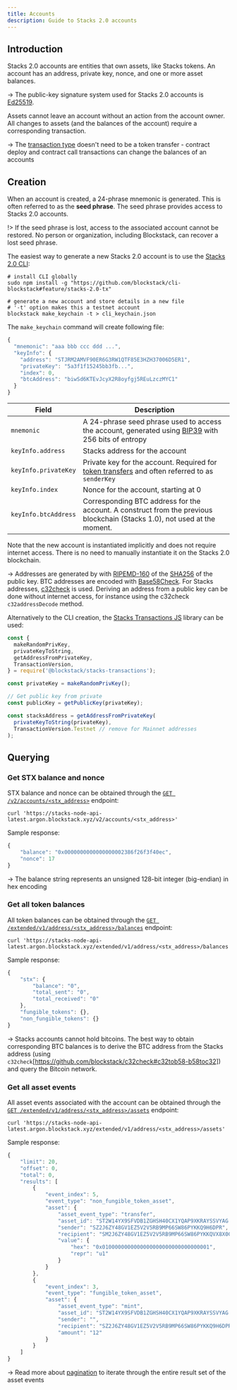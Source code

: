 ```yaml
---
title: Accounts
description: Guide to Stacks 2.0 accounts
---
```


## Introduction

Stacks 2.0 accounts are entities that own assets, like Stacks tokens. An account has an address, private key, nonce, and one or more asset balances.

-> The public-key signature system used for Stacks 2.0 accounts is [Ed25519](https://ed25519.cr.yp.to/).

Assets cannot leave an account without an action from the account owner. All changes to assets (and the balances of the account) require a corresponding transaction.

-> The [transaction type](/stacks-blockchain/transactions#types) doesn't need to be a token transfer - contract deploy and contract call transactions can change the balances of an accounts

## Creation

When an account is created, a 24-phrase mnemonic is generated. This is often referred to as the **seed phrase**. The seed phrase provides access to Stacks 2.0 accounts.

!> If the seed phrase is lost, access to the associated account cannot be restored. No person or organization, including Blockstack, can recover a lost seed phrase.

The easiest way to generate a new Stacks 2.0 account is to use the [Stacks 2.0 CLI](https://github.com/blockstack/cli-blockstack/tree/feature/stacks-2.0-tx):

```shell
# install CLI globally
sudo npm install -g "https://github.com/blockstack/cli-blockstack#feature/stacks-2.0-tx"

# generate a new account and store details in a new file
# '-t' option makes this a testnet account
blockstack make_keychain -t > cli_keychain.json
```

The `make_keychain` command will create following file:

```js
{
  "mnemonic": "aaa bbb ccc ddd ...",
  "keyInfo": {
    "address": "STJRM2AMVF90ER6G3RW1QTF85E3HZH37006D5ER1",
    "privateKey": "5a3f1f15245bb3fb...",
    "index": 0,
    "btcAddress": "biwSd6KTEvJcyX2R8oyfgj5REuLzczMYC1"
  }
}
```

| Field                | Description                                                                                                                                                          |
| -------------------- | -------------------------------------------------------------------------------------------------------------------------------------------------------------------- |
| `mnemonic`           | A 24-phrase seed phrase used to access the account, generated using [BIP39](https://github.com/bitcoin/bips/blob/master/bip-0039.mediawiki) with 256 bits of entropy |
| `keyInfo.address`    | Stacks address for the account                                                                                                                                       |
| `keyInfo.privateKey` | Private key for the account. Required for [token transfers](/stacks-blockchain/transactions#stacks-token-transfer) and often referred to as `senderKey`              |
| `keyInfo.index`      | Nonce for the account, starting at 0                                                                                                                                 |
| `keyInfo.btcAddress` | Corresponding BTC address for the account. A construct from the previous blockchain (Stacks 1.0), not used at the moment.                                            |

Note that the new account is instantiated implicitly and does not require internet access. There is no need to manually instantiate it on the Stacks 2.0 blockchain.

-> Addresses are generated by with [RIPEMD-160](https://en.wikipedia.org/wiki/RIPEMD#RIPEMD-160_hashes) of the [SHA256](https://en.bitcoinwiki.org/wiki/SHA-256) of the public key. BTC addresses are encoded with [Base58Check](https://en.bitcoin.it/wiki/Base58Check_encoding). For Stacks addresses, [c32check](https://github.com/blockstack/c32check) is used. Deriving an address from a public key can be done without internet access, for instance using the c32check `c32addressDecode` method.

Alternatively to the CLI creation, the [Stacks Transactions JS](https://github.com/blockstack/stacks-transactions-js) library can be used:

```js
const {
  makeRandomPrivKey,
  privateKeyToString,
  getAddressFromPrivateKey,
  TransactionVersion,
} = require('@blockstack/stacks-transactions');

const privateKey = makeRandomPrivKey();

// Get public key from private
const publicKey = getPublicKey(privateKey);

const stacksAddress = getAddressFromPrivateKey(
  privateKeyToString(privateKey),
  TransactionVersion.Testnet // remove for Mainnet addresses
);
```

## Querying

### Get STX balance and nonce

STX balance and nonce can be obtained through the [`GET /v2/accounts/<stx_address>`](https://blockstack.github.io/stacks-blockchain-api/#operation/get_account_info) endpoint:

```shell
curl 'https://stacks-node-api-latest.argon.blockstack.xyz/v2/accounts/<stx_address>'
```

Sample response:

```js
{
    "balance": "0x0000000000000000002386f26f3f40ec",
    "nonce": 17
}
```

-> The balance string represents an unsigned 128-bit integer (big-endian) in hex encoding

### Get all token balances

All token balances can be obtained through the [`GET /extended/v1/address/<stx_address>/balances`](https://blockstack.github.io/stacks-blockchain-api/#operation/get_account_balance) endpoint:

```shell
curl 'https://stacks-node-api-latest.argon.blockstack.xyz/extended/v1/address/<stx_address>/balances'
```

Sample response:

```js
{
    "stx": {
        "balance": "0",
        "total_sent": "0",
        "total_received": "0"
    },
    "fungible_tokens": {},
    "non_fungible_tokens": {}
}
```

-> Stacks accounts cannot hold bitcoins. The best way to obtain corresponding BTC balances is to derive the BTC address from the Stacks address (using `c32check`[https://github.com/blockstack/c32check#c32tob58-b58toc32]) and query the Bitcoin network.

### Get all asset events

All asset events associated with the account can be obtained through the [`GET /extended/v1/address/<stx_address>/assets`](https://blockstack.github.io/stacks-blockchain-api/#operation/get_account_balance) endpoint:

```shell
curl 'https://stacks-node-api-latest.argon.blockstack.xyz/extended/v1/address/<stx_address>/assets'
```

Sample response:

```js
{
    "limit": 20,
    "offset": 0,
    "total": 0,
    "results": [
        {
            "event_index": 5,
            "event_type": "non_fungible_token_asset",
            "asset": {
                "asset_event_type": "transfer",
                "asset_id": "ST2W14YX9SFVDB1ZGHSH40CX1YQAP9XKRAYSSVYAG.hello_world::hello-nft",
                "sender": "SZ2J6ZY48GV1EZ5V2V5RB9MP66SW86PYKKQ9H6DPR",
                "recipient": "SM2J6ZY48GV1EZ5V2V5RB9MP66SW86PYKKQVX8X0G",
                "value": {
                    "hex": "0x0100000000000000000000000000000001",
                    "repr": "u1"
                }
            }
        },
        {
            "event_index": 3,
            "event_type": "fungible_token_asset",
            "asset": {
                "asset_event_type": "mint",
                "asset_id": "ST2W14YX9SFVDB1ZGHSH40CX1YQAP9XKRAYSSVYAG.hello_world::novel-token-19",
                "sender": "",
                "recipient": "SZ2J6ZY48GV1EZ5V2V5RB9MP66SW86PYKKQ9H6DPR",
                "amount": "12"
            }
        }
    ]
}
```

-> Read more about [pagination](/stacks-blockchain/transactions#pagination) to iterate through the entire result set of the asset events
